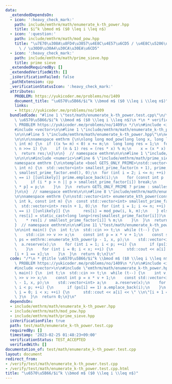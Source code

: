```yaml
---
data:
  _extendedDependsOn:
  - icon: ':heavy_check_mark:'
    path: include/emthrm/math/enumerate_k-th_power.hpp
    title: $i^k \bmod m$ ($0 \leq i \leq n$)
  - icon: ':question:'
    path: include/emthrm/math/mod_pow.hpp
    title: "\u7E70\u308A\u8FD4\u3057\u4E8C\u4E57\u6CD5 / \u4E8C\u5206\u7D2F\u4E57\u6CD5\
      \ / \u30D0\u30A4\u30CA\u30EA\u6CD5"
  - icon: ':heavy_check_mark:'
    path: include/emthrm/math/prime_sieve.hpp
    title: prime sieve
  _extendedRequiredBy: []
  _extendedVerifiedWith: []
  _isVerificationFailed: false
  _pathExtension: cpp
  _verificationStatusIcon: ':heavy_check_mark:'
  attributes:
    PROBLEM: https://yukicoder.me/problems/no/1409
    document_title: "\u6570\u5B66/$i^k \\bmod m$ ($0 \\leq i \\leq n$)"
    links:
    - https://yukicoder.me/problems/no/1409
  bundledCode: "#line 1 \"test/math/enumerate_k-th_power.test.cpp\"\n/*\n * @title\
    \ \u6570\u5B66/$i^k \\bmod m$ ($0 \\leq i \\leq n$)\n *\n * verification-helper:\
    \ PROBLEM https://yukicoder.me/problems/no/1409\n */\n\n#include <iostream>\n\
    #include <vector>\n\n#line 1 \"include/emthrm/math/enumerate_k-th_power.hpp\"\n\
    \n\n\n#line 5 \"include/emthrm/math/enumerate_k-th_power.hpp\"\n\n#line 1 \"include/emthrm/math/mod_pow.hpp\"\
    \n\n\n\nnamespace emthrm {\n\nlong long mod_pow(long long x, long long n, const\
    \ int m) {\n  if ((x %= m) < 0) x += m;\n  long long res = 1;\n  for (; n > 0;\
    \ n >>= 1) {\n    if (n & 1) res = (res * x) % m;\n    x = (x * x) % m;\n  }\n\
    \  return res;\n}\n\n}  // namespace emthrm\n\n\n#line 1 \"include/emthrm/math/prime_sieve.hpp\"\
    \n\n\n\n#include <numeric>\n#line 6 \"include/emthrm/math/prime_sieve.hpp\"\n\n\
    namespace emthrm {\n\ntemplate <bool GETS_ONLY_PRIME>\nstd::vector<int> prime_sieve(const\
    \ int n) {\n  std::vector<int> smallest_prime_factor(n + 1), prime;\n  std::iota(smallest_prime_factor.begin(),\
    \ smallest_prime_factor.end(), 0);\n  for (int i = 2; i <= n; ++i) {\n    if (smallest_prime_factor[i]\
    \ == i) [[unlikely]] prime.emplace_back(i);\n    for (const int p : prime) {\n\
    \      if (i * p > n || p > smallest_prime_factor[i]) break;\n      smallest_prime_factor[i\
    \ * p] = p;\n    }\n  }\n  return GETS_ONLY_PRIME ? prime : smallest_prime_factor;\n\
    }\n\n}  // namespace emthrm\n\n\n#line 8 \"include/emthrm/math/enumerate_k-th_power.hpp\"\
    \n\nnamespace emthrm {\n\nstd::vector<int> enumerate_kth_power(const int n, const\
    \ int k, const int m) {\n  const std::vector<int> smallest_prime_factor = prime_sieve<false>(n);\n\
    \  std::vector<int> res(n + 1, 0);\n  for (int i = 1; i <= n; ++i) {\n    if (smallest_prime_factor[i]\
    \ == i) [[unlikely]] {\n      res[i] = mod_pow(i, k, m);\n    } else {\n     \
    \ res[i] = static_cast<long long>(res[smallest_prime_factor[i]])\n           \
    \    * res[i / smallest_prime_factor[i]] % m;\n    }\n  }\n  return res;\n}\n\n\
    }  // namespace emthrm\n\n\n#line 11 \"test/math/enumerate_k-th_power.test.cpp\"\
    \n\nint main() {\n  int t;\n  std::cin >> t;\n  while (t--) {\n    int v, x;\n\
    \    std::cin >> v >> x;\n    const int p = x * v + 1;\n    const std::vector<int>\
    \ ps = emthrm::enumerate_kth_power(p - 1, x, p);\n    std::vector<int> a;\n  \
    \  a.reserve(x);\n    for (int i = 1; i < p; ++i) {\n      if (ps[i] == 1) a.emplace_back(i);\n\
    \    }\n    for (int i = 0; i < x; ++i) {\n      std::cout << a[i] << \" \\n\"\
    [i + 1 == x];\n    }\n  }\n  return 0;\n}\n"
  code: "/*\n * @title \u6570\u5B66/$i^k \\bmod m$ ($0 \\leq i \\leq n$)\n *\n * verification-helper:\
    \ PROBLEM https://yukicoder.me/problems/no/1409\n */\n\n#include <iostream>\n\
    #include <vector>\n\n#include \"emthrm/math/enumerate_k-th_power.hpp\"\n\nint\
    \ main() {\n  int t;\n  std::cin >> t;\n  while (t--) {\n    int v, x;\n    std::cin\
    \ >> v >> x;\n    const int p = x * v + 1;\n    const std::vector<int> ps = emthrm::enumerate_kth_power(p\
    \ - 1, x, p);\n    std::vector<int> a;\n    a.reserve(x);\n    for (int i = 1;\
    \ i < p; ++i) {\n      if (ps[i] == 1) a.emplace_back(i);\n    }\n    for (int\
    \ i = 0; i < x; ++i) {\n      std::cout << a[i] << \" \\n\"[i + 1 == x];\n   \
    \ }\n  }\n  return 0;\n}\n"
  dependsOn:
  - include/emthrm/math/enumerate_k-th_power.hpp
  - include/emthrm/math/mod_pow.hpp
  - include/emthrm/math/prime_sieve.hpp
  isVerificationFile: true
  path: test/math/enumerate_k-th_power.test.cpp
  requiredBy: []
  timestamp: '2023-02-25 01:48:23+09:00'
  verificationStatus: TEST_ACCEPTED
  verifiedWith: []
documentation_of: test/math/enumerate_k-th_power.test.cpp
layout: document
redirect_from:
- /verify/test/math/enumerate_k-th_power.test.cpp
- /verify/test/math/enumerate_k-th_power.test.cpp.html
title: "\u6570\u5B66/$i^k \\bmod m$ ($0 \\leq i \\leq n$)"
---
```

